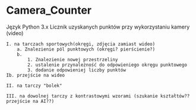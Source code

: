 # Camera_Counter
Język Python 3.x
Licznik uzyskanych punktów przy wykorzystaniu kamery (video)

    I. na tarczach sportowych(okręgi, zdjęcia zamiast wideo)
        a. Znalezienie pól punktowych (okręgi? pierścienie?)
        b.
            1. Znalezienie nowej przestrzeliny
            2. ustalenie przynależność do odpowieniego okręgu punktowego
            3. dodanie odpowieniej liczby punktów
    Ib. przejście na wideo

    II. na tarczy "bolek"

    III. na dowolnej tarczy z kontrastowymi wzorami (szukanie kształtów?? przejście na AI??)
